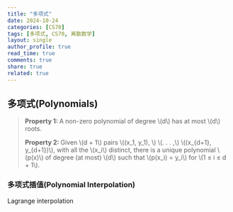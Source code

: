 ```yaml
---
title: "多项式"
date: 2024-10-24
categories: [CS70]
tags: [多项式, CS70, 离散数学]
layout: single
author_profile: true
read_time: true
comments: true
share: true
related: true
---
```


## 多项式(Polynomials)

<head>  
    <meta charset="UTF-8">    
    <script src="https://polyfill.io/v3/polyfill.min.js?features=es6"></script>  
    <script id="MathJax-script" async src="https://cdn.jsdelivr.net/npm/mathjax@3/es5/tex-mml-chtml.js"></script>  
</head>  
<body>  
    <blockquote>  
        <p>
        <strong>Property 1: </strong>A non-zero polynomial of degree \(d\) has at most \(d\) roots.
        </p>
        <p>
        <strong>Property 2: </strong>Given \(d + 1\) pairs \((x_1, y_1), \) \(. . . ,\) \((x_{d+1}, y_{d+1})\), with all the \(x_i\) distinct, there is a unique polynomial \(p(x)\) of degree (at most) \(d\) such that \(p(x_i) = y_i\) for \(1 ≤ i ≤ d + 1\).
        </p>
    </blockquote>  
</body>

### 多项式插值(Polynomial Interpolation)

Lagrange interpolation
